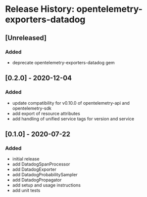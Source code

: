 # Release History: opentelemetry-exporters-datadog

## [Unreleased]

### Added
- deprecate opentelemetry-exporters-datadog gem

## [0.2.0] - 2020-12-04

### Added
- update compatibility for v0.10.0 of opentelemetry-api and opentelemetry-sdk
- add export of resource attributes
- add handling of unified service tags for version and service

## [0.1.0] - 2020-07-22

### Added
- initial release
- add DatadogSpanProcessor
- add DatadogExporter
- add DatadogProbabilitySampler
- add DatadogPropagator
- add setup and usage instructions
- add unit tests